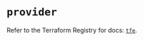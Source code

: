 # `provider`

Refer to the Terraform Registry for docs: [`tfe`](https://registry.terraform.io/providers/hashicorp/tfe/0.58.1/docs).
